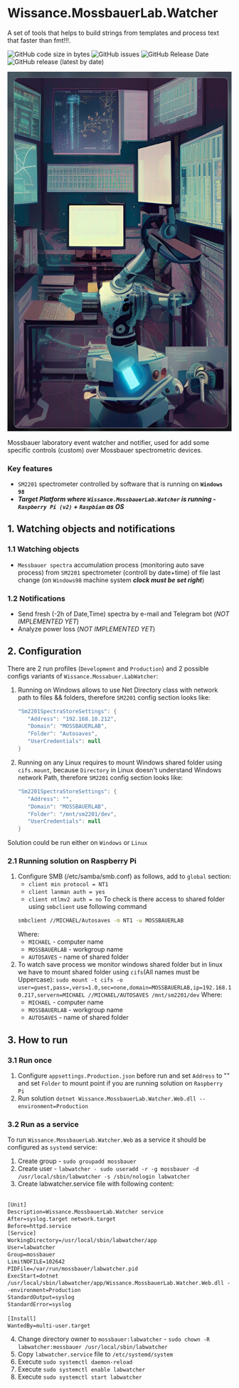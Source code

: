# Wissance.MossbauerLab.Watcher
A set of tools that helps to build strings from templates and process text that faster than fmt!!!.


![GitHub code size in bytes](https://img.shields.io/github/languages/code-size/wissance/LabWatcher?style=plastic) 
![GitHub issues](https://img.shields.io/github/issues/wissance/LabWatcher?style=plastic)
![GitHub Release Date](https://img.shields.io/github/release-date/wissance/LabWatcher) 
![GitHub release (latest by date)](https://img.shields.io/github/downloads/wissance/LabWatcher/v0.9.2/total?style=plastic)

![LabWatcher: is automated Mossbauer laboratory control toolset](/docs/img/labwatcher.jpg)

Mossbauer laboratory event watcher and notifier, used for add some specific controls (custom) over Mossbauer spectrometric devices.

### Key features
* `SM2201` spectrometer controlled by software that is running on **`Windows 98`**
* ***Target Platform where `Wissance.MossbauerLab.Watcher` is running - `Raspberry Pi (v2)` + `Raspbian` as OS***

## 1. Watching objects and notifications

### 1.1 Watching objects
* `Messbauer spectra` accumulation process (monitoring auto save process) from `SM2201` spectrometer (controll by date+time)
   of file last change (on `Windows98` machine system ***clock must be set right***)

### 1.2 Notifications 

* Send fresh (-2h of Date,Time) spectra by e-mail and Telegram bot (*NOT IMPLEMENTED YET*)
* Analyze power loss (*NOT IMPLEMENTED YET*)

## 2. Configuration

There are 2 run profiles (`Development` and `Production`) and 2 possible configs variants of `Wissance.Mossabuer.LabWatcher`:

1. Running on Windows allows to use Net Directory class with network path to files && folders, therefore `SM2201` config section
   looks like:
   ```csharp
   "Sm2201SpectraStoreSettings": {
      "Address": "192.168.10.212",
      "Domain": "MOSSBAUERLAB",
      "Folder": "Autosaves",
      "UserCredentials": null
   }
   ```
   
2. Running on any Linux requires to mount Windows shared folder using `cifs.mount`, because `Directory` in Linux doesn't
   understand Windows network Path, therefore `SM2201` config section looks like:
   ```csharp
   "Sm2201SpectraStoreSettings": {
      "Address": "",
      "Domain": "MOSSBAUERLAB",
      "Folder": "/mnt/sm2201/dev",
      "UserCredentials": null
   }
   ```

Solution could be run either on `Windows` or `Linux`
### 2.1 Running solution on Raspberry Pi
1. Configure SMB (/etc/samba/smb.conf) as follows, add to `global` section:
   * `client min protocol = NT1`
   * `client lanman auth = yes`
   * `client ntlmv2 auth = no`
   To check is there access to shared folder using `smbclient` use following command
   ```bash
   smbclient //MICHAEL/Autosaves -m NT1 -w MOSSBAUERLAB
   ```
   Where:
   * `MICHAEL` - computer name
   * `MOSSBAUERLAB` - workgroup name
   * `AUTOSAVES` - name of shared folder
2. To watch save process we monitor windows shared folder but in linux we have to mount shared folder using `cifs`(All names must be Uppercase):
   `sudo mount -t cifs -o user=guest,pass=,vers=1.0,sec=none,domain=MOSSBAUERLAB,ip=192.168.10.217,servern=MICHAEL //MICHAEL/AUTOSAVES /mnt/sm2201/dev`
   Where:
   * `MICHAEL` - computer name
   * `MOSSBAUERLAB` - workgroup name
   * `AUTOSAVES` - name of shared folder
   

## 3. How to run

### 3.1 Run once
1. Configure `appsettings.Production.json` before run and set `Address` to "" and set `Folder` to mount point if you are running 
   solution on `Raspberry Pi`
2. Run solution `dotnet Wissance.MossbauerLab.Watcher.Web.dll --environment=Production`

### 3.2 Run as a service

To run `Wissance.MossbauerLab.Watcher.Web` as a service it should be configured as `systemd` service:

1. Create group - `sudo groupadd mossbauer`
2. Create user - `labwatcher - sudo useradd -r -g mossbauer -d /usr/local/sbin/labwatcher -s /sbin/nologin labwatcher`
3. Create labwatcher.service file with following content:
```

[Unit]
Description=Wissance.MossbauerLab.Watcher service
After=syslog.target network.target
Before=httpd.service
[Service]
WorkingDirectory=/usr/local/sbin/labwatcher/app
User=labwatcher
Group=mossbauer
LimitNOFILE=102642
PIDFile=/var/run/mossbauer/labwatcher.pid
ExecStart=dotnet /usr/local/sbin/labwatcher/app/Wissance.MossbauerLab.Watcher.Web.dll --environment=Production
StandardOutput=syslog
StandardError=syslog

[Install]
WantedBy=multi-user.target

```
4. Change directory owner to `mossbauer:labwatcher` - `sudo chown -R labwatcher:mossbauer /usr/local/sbin/labwatcher`
5. Copy `labwatcher.service` file to `/etc/systemd/system`
6. Execute `sudo systemctl daemon-reload`
7. Execute `sudo systemctl enable labwatcher`
8. Execute `sudo systemctl start labwatcher`
